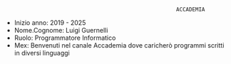                                                           ACCADEMIA
* Inizio anno: 2019 - 2025
* Nome.Cognome: Luigi Guernelli
* Ruolo: Programmatore Informatico
* Mex: Benvenuti nel canale Accademia dove caricherò programmi scritti in diversi linguaggi

